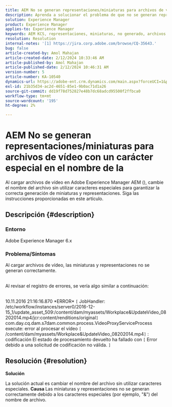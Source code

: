 ```yaml
---
title: AEM No se generan representaciones/miniaturas para archivos de vídeo con un carácter especial en el nombre de la
description: Aprenda a solucionar el problema de que no se generan representaciones/miniaturas para archivos de vídeo en Adobe Experience Manager.
solution: Experience Manager
product: Experience Manager
applies-to: Experience Manager
keywords: AEM KCS, representaciones, miniaturas, no generado, archivos de vídeo, carácter especial, nombre,, Adobe Experience Manager
resolution: Resolution
internal-notes: '[1] https://jira.corp.adobe.com/browse/CQ-35643.'
bug: false
article-created-by: Amol Mahajan
article-created-date: 2/12/2024 10:33:46 AM
article-published-by: Amol Mahajan
article-published-date: 2/12/2024 10:46:31 AM
version-number: 5
article-number: KA-10540
dynamics-url: https://adobe-ent.crm.dynamics.com/main.aspx?forceUCI=1&pagetype=entityrecord&etn=knowledgearticle&id=2d5bf62d-92c9-ee11-9079-6045bd006b4b
exl-id: 21b35d34-ac2d-4651-85e1-9b0ac71d1a26
source-git-commit: dd19f78d752827e48b7dc68adcd95500f2ffbca0
workflow-type: tm+mt
source-wordcount: '195'
ht-degree: 2%

---
```


# AEM No se generan representaciones/miniaturas para archivos de vídeo con un carácter especial en el nombre de la


Al cargar archivos de vídeo en Adobe Experience Manager AEM (), cambie el nombre del archivo sin utilizar caracteres especiales para garantizar la correcta generación de miniaturas y representaciones. Siga las instrucciones proporcionadas en este artículo.

## Descripción {#description}


### <b>Entorno</b>

Adobe Experience Manager 6.x



### <b>Problema/Síntomas</b>

Al cargar archivos de vídeo, las miniaturas y representaciones no se generan correctamente.

<br>Al revisar el registro de errores, se vería algo similar a continuación:

<br>10.11.2016 21:16:16.870 \*ERROR\* `[` JobHandler: /etc/workflow/instances/server0/2016-12-15_1/update_asset_509:/content/dam/myassets/Workplace&amp;UpdateVideo_08202014.mp4/jcr:content/renditions/original`]`  com.day.cq.dam.s7dam.common.process.VideoProxyServiceProcess execute: error al procesar el vídeo `[` /content/dam/myassets/Workplace&amp;UpdateVideo_08202014.mp4`]`  : codificación El estado de procesamiento devuelto ha fallado con `[` Error debido a una solicitud de codificación no válida. `]`

## Resolución {#resolution}


<b>Solución</b>

La solución actual es cambiar el nombre del archivo sin utilizar caracteres especiales.
<b>Causa </b>
Las miniaturas y representaciones no se generan correctamente debido a los caracteres especiales (por ejemplo, &quot;&amp;&quot;) del nombre de archivo.
